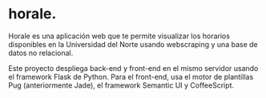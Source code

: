 # horale.

Horale es una aplicación web que te permite visualizar los horarios disponibles en la Universidad del Norte usando webscraping y una base de datos no relacional.

Este proyecto despliega back-end y front-end en el mismo servidor usando el framework Flask de Python. Para el front-end, usa el motor de plantillas Pug (anteriormente Jade), el framework Semantic UI y CoffeeScript.
